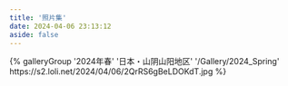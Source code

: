 ```yaml
---
title: '照片集'
date: 2024-04-06 23:13:12
aside: false
---
```

<div class="gallery-group-main">
{% galleryGroup '2024年春' '日本・山阴山阳地区' '/Gallery/2024_Spring' https://s2.loli.net/2024/04/06/2QrRS6gBeLDOKdT.jpg %}
</div>
